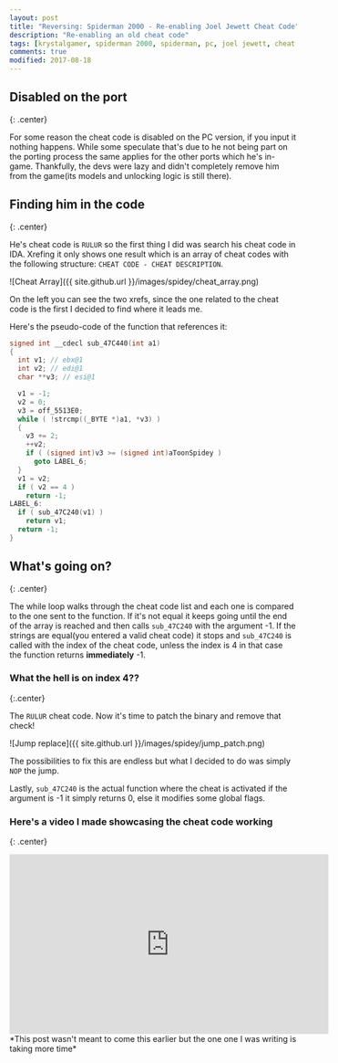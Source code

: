 ```yaml
---
layout: post
title: "Reversing: Spiderman 2000 - Re-enabling Joel Jewett Cheat Code"
description: "Re-enabling an old cheat code"
tags: [krystalgamer, spiderman 2000, spiderman, pc, joel jewett, cheat code, enable, reversing]
comments: true
modified: 2017-08-18
---
```


## Disabled on the port 
{: .center}

For some reason the cheat code is disabled on the PC version, if you input it nothing happens. While some speculate that's due to he not being part on the porting process the same applies for the other ports which he's in-game. Thankfully, the devs were lazy and didn't completely remove him from the game(its models and unlocking logic is still there).

## Finding him in the code 
{: .center}

He's cheat code is `RULUR` so the first thing I did was search his cheat code in IDA. Xrefing it only shows one result which is an array of cheat codes with the following structure: `CHEAT CODE - CHEAT DESCRIPTION`.

![Cheat Array]({{ site.github.url }}/images/spidey/cheat_array.png)

On the left you can see the two xrefs, since the one related to the cheat code is the first I decided to find where it leads me.

Here's the pseudo-code of the function that references it:

```c
signed int __cdecl sub_47C440(int a1)
{
  int v1; // ebx@1
  int v2; // edi@1
  char **v3; // esi@1

  v1 = -1;
  v2 = 0;
  v3 = off_5513E0;
  while ( !strcmp((_BYTE *)a1, *v3) )
  {
    v3 += 2;
    ++v2;
    if ( (signed int)v3 >= (signed int)aToonSpidey )
      goto LABEL_6;
  }
  v1 = v2;
  if ( v2 == 4 )
    return -1;
LABEL_6:
  if ( sub_47C240(v1) )
    return v1;
  return -1;
}
```

## What's going on?
{: .center}

The while loop walks through the cheat code list and each one is compared to the one sent to the function. If it's not equal it keeps going until the end of the array is reached and then calls `sub_47C240` with the argument -1. If the strings are equal(you entered a valid cheat code) it stops and `sub_47C240` is called with the index of the cheat code, unless the index is 4 in that case the function returns **immediately** -1.

### What the hell is on index 4??
{:.center}

The `RULUR` cheat code. Now it's time to patch the binary and remove that check!

![Jump replace]({{ site.github.url }}/images/spidey/jump_patch.png)

The possibilities to fix this are endless but what I decided to do was simply `NOP` the jump.

Lastly, `sub_47C240` is the actual function where the cheat is activated if the argument is -1 it simply returns 0, else it modifies some global flags.

### Here's a video I made showcasing the cheat code working
{: .center}

<iframe width="560" height="315" src="https://www.youtube.com/embed/H-bs5sTNDmc" frameborder="0" allowfullscreen></iframe>
*This post wasn't meant to come this earlier but the one one I was writing is taking more time*

